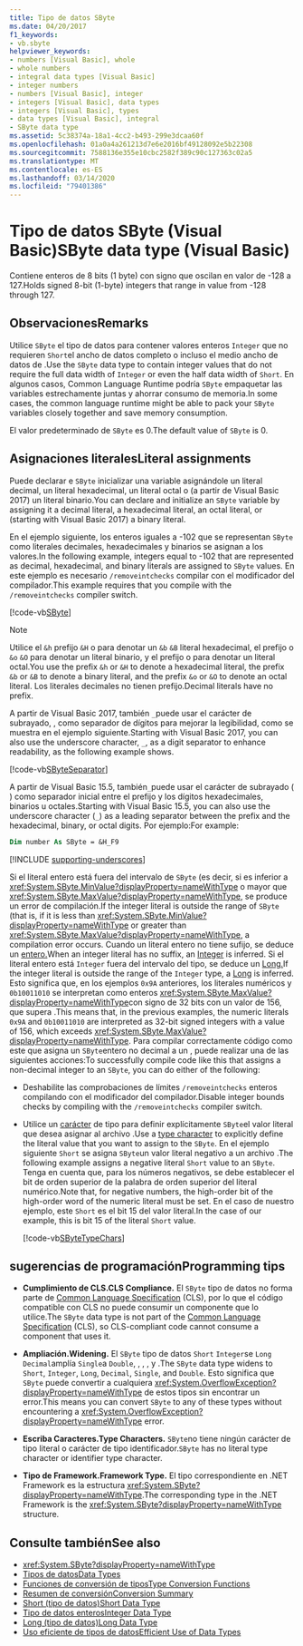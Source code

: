 ```yaml
---
title: Tipo de datos SByte
ms.date: 04/20/2017
f1_keywords:
- vb.sbyte
helpviewer_keywords:
- numbers [Visual Basic], whole
- whole numbers
- integral data types [Visual Basic]
- integer numbers
- numbers [Visual Basic], integer
- integers [Visual Basic], data types
- integers [Visual Basic], types
- data types [Visual Basic], integral
- SByte data type
ms.assetid: 5c38374a-18a1-4cc2-b493-299e3dcaa60f
ms.openlocfilehash: 01a0a4a261213d7e6e2016bf49128092e5b22308
ms.sourcegitcommit: 7588136e355e10cbc2582f389c90c127363c02a5
ms.translationtype: MT
ms.contentlocale: es-ES
ms.lasthandoff: 03/14/2020
ms.locfileid: "79401386"
---
```

# <a name="sbyte-data-type-visual-basic"></a><span data-ttu-id="cd87e-102">Tipo de datos SByte (Visual Basic)</span><span class="sxs-lookup"><span data-stu-id="cd87e-102">SByte data type (Visual Basic)</span></span>

<span data-ttu-id="cd87e-103">Contiene enteros de 8 bits (1 byte) con signo que oscilan en valor de -128 a 127.</span><span class="sxs-lookup"><span data-stu-id="cd87e-103">Holds signed 8-bit (1-byte) integers that range in value from -128 through 127.</span></span>

## <a name="remarks"></a><span data-ttu-id="cd87e-104">Observaciones</span><span class="sxs-lookup"><span data-stu-id="cd87e-104">Remarks</span></span>

<span data-ttu-id="cd87e-105">Utilice `SByte` el tipo de datos para contener valores enteros `Integer` que no requieren `Short`el ancho de datos completo o incluso el medio ancho de datos de .</span><span class="sxs-lookup"><span data-stu-id="cd87e-105">Use the `SByte` data type to contain integer values that do not require the full data width of `Integer` or even the half data width of `Short`.</span></span> <span data-ttu-id="cd87e-106">En algunos casos, Common Language Runtime podría `SByte` empaquetar las variables estrechamente juntas y ahorrar consumo de memoria.</span><span class="sxs-lookup"><span data-stu-id="cd87e-106">In some cases, the common language runtime might be able to pack your `SByte` variables closely together and save memory consumption.</span></span>

<span data-ttu-id="cd87e-107">El valor predeterminado de `SByte` es 0.</span><span class="sxs-lookup"><span data-stu-id="cd87e-107">The default value of `SByte` is 0.</span></span>

## <a name="literal-assignments"></a><span data-ttu-id="cd87e-108">Asignaciones literales</span><span class="sxs-lookup"><span data-stu-id="cd87e-108">Literal assignments</span></span>

<span data-ttu-id="cd87e-109">Puede declarar e `SByte` inicializar una variable asignándole un literal decimal, un literal hexadecimal, un literal octal o (a partir de Visual Basic 2017) un literal binario.</span><span class="sxs-lookup"><span data-stu-id="cd87e-109">You can declare and initialize an `SByte` variable by assigning it a decimal literal, a hexadecimal literal, an octal literal, or (starting with Visual Basic 2017) a binary literal.</span></span>

<span data-ttu-id="cd87e-110">En el ejemplo siguiente, los enteros iguales a -102 que se representan `SByte` como literales decimales, hexadecimales y binarios se asignan a los valores.</span><span class="sxs-lookup"><span data-stu-id="cd87e-110">In the following example, integers equal to -102 that are represented as decimal, hexadecimal, and binary literals are assigned to `SByte` values.</span></span> <span data-ttu-id="cd87e-111">En este ejemplo es necesario `/removeintchecks` compilar con el modificador del compilador.</span><span class="sxs-lookup"><span data-stu-id="cd87e-111">This example requires that you compile with the `/removeintchecks` compiler switch.</span></span>

[!code-vb[SByte](../../../../samples/snippets/visualbasic/language-reference/data-types/numeric-literals.vb#SByte)]

> [!NOTE]
> <span data-ttu-id="cd87e-112">Utilice el `&h` prefijo `&H` o para denotar un `&b` `&B` literal hexadecimal, el prefijo o `&o` `&O` para denotar un literal binario, y el prefijo o para denotar un literal octal.</span><span class="sxs-lookup"><span data-stu-id="cd87e-112">You use the prefix `&h` or `&H` to denote a hexadecimal literal, the prefix `&b` or `&B` to denote a binary literal, and the prefix `&o` or `&O` to denote an octal literal.</span></span> <span data-ttu-id="cd87e-113">Los literales decimales no tienen prefijo.</span><span class="sxs-lookup"><span data-stu-id="cd87e-113">Decimal literals have no prefix.</span></span>

<span data-ttu-id="cd87e-114">A partir de Visual Basic 2017, también `_`puede usar el carácter de subrayado, , como separador de dígitos para mejorar la legibilidad, como se muestra en el ejemplo siguiente.</span><span class="sxs-lookup"><span data-stu-id="cd87e-114">Starting with Visual Basic 2017, you can also use the underscore character, `_`, as a digit separator to enhance readability, as the following example shows.</span></span>

[!code-vb[SByteSeparator](../../../../samples/snippets/visualbasic/language-reference/data-types/numeric-literals.vb#SByteS)]

<span data-ttu-id="cd87e-115">A partir de Visual Basic 15.5, también`_`puede usar el carácter de subrayado ( ) como separador inicial entre el prefijo y los dígitos hexadecimales, binarios u octales.</span><span class="sxs-lookup"><span data-stu-id="cd87e-115">Starting with Visual Basic 15.5, you can also use the underscore character (`_`) as a leading separator between the prefix and the hexadecimal, binary, or octal digits.</span></span> <span data-ttu-id="cd87e-116">Por ejemplo:</span><span class="sxs-lookup"><span data-stu-id="cd87e-116">For example:</span></span>

```vb
Dim number As SByte = &H_F9
```

[!INCLUDE [supporting-underscores](../../../../includes/vb-separator-langversion.md)]

<span data-ttu-id="cd87e-117">Si el literal entero está fuera del intervalo de `SByte` (es decir, si es inferior a <xref:System.SByte.MinValue?displayProperty=nameWithType> o mayor que <xref:System.SByte.MaxValue?displayProperty=nameWithType>, se produce un error de compilación.</span><span class="sxs-lookup"><span data-stu-id="cd87e-117">If the integer literal is outside the range of `SByte` (that is, if it is less than <xref:System.SByte.MinValue?displayProperty=nameWithType> or greater than <xref:System.SByte.MaxValue?displayProperty=nameWithType>, a compilation error occurs.</span></span> <span data-ttu-id="cd87e-118">Cuando un literal entero no tiene sufijo, se deduce un [entero.](integer-data-type.md)</span><span class="sxs-lookup"><span data-stu-id="cd87e-118">When an integer literal has no suffix, an [Integer](integer-data-type.md) is inferred.</span></span> <span data-ttu-id="cd87e-119">Si el literal entero está `Integer` fuera del intervalo del tipo, se deduce un [Long.](long-data-type.md)</span><span class="sxs-lookup"><span data-stu-id="cd87e-119">If the integer literal is outside the range of the `Integer` type, a [Long](long-data-type.md) is inferred.</span></span> <span data-ttu-id="cd87e-120">Esto significa que, en los ejemplos `0x9A` anteriores, los literales numéricos y `0b10011010` se interpretan como enteros <xref:System.SByte.MaxValue?displayProperty=nameWithType>con signo de 32 bits con un valor de 156, que supera .</span><span class="sxs-lookup"><span data-stu-id="cd87e-120">This means that, in the previous examples, the numeric literals `0x9A` and `0b10011010` are interpreted as 32-bit signed integers with a value of 156, which exceeds <xref:System.SByte.MaxValue?displayProperty=nameWithType>.</span></span> <span data-ttu-id="cd87e-121">Para compilar correctamente código como este que asigna un `SByte`entero no decimal a un , puede realizar una de las siguientes acciones:</span><span class="sxs-lookup"><span data-stu-id="cd87e-121">To successfully compile code like this that assigns a non-decimal integer to an `SByte`, you can do either of the following:</span></span>

- <span data-ttu-id="cd87e-122">Deshabilite las comprobaciones de límites `/removeintchecks` enteros compilando con el modificador del compilador.</span><span class="sxs-lookup"><span data-stu-id="cd87e-122">Disable integer bounds checks by compiling with the `/removeintchecks` compiler switch.</span></span>

- <span data-ttu-id="cd87e-123">Utilice un [carácter](../../programming-guide/language-features/data-types/type-characters.md) de tipo para definir explícitamente `SByte`el valor literal que desea asignar al archivo .</span><span class="sxs-lookup"><span data-stu-id="cd87e-123">Use a [type character](../../programming-guide/language-features/data-types/type-characters.md) to explicitly define the literal value that you want to assign to the `SByte`.</span></span> <span data-ttu-id="cd87e-124">En el ejemplo siguiente `Short` se asigna `SByte`un valor literal negativo a un archivo .</span><span class="sxs-lookup"><span data-stu-id="cd87e-124">The following example assigns a negative literal `Short` value to an `SByte`.</span></span> <span data-ttu-id="cd87e-125">Tenga en cuenta que, para los números negativos, se debe establecer el bit de orden superior de la palabra de orden superior del literal numérico.</span><span class="sxs-lookup"><span data-stu-id="cd87e-125">Note that, for negative numbers, the high-order bit of the high-order word of the numeric literal must be set.</span></span> <span data-ttu-id="cd87e-126">En el caso de nuestro ejemplo, este `Short` es el bit 15 del valor literal.</span><span class="sxs-lookup"><span data-stu-id="cd87e-126">In the case of our example, this is bit 15 of the literal `Short` value.</span></span>

   [!code-vb[SByteTypeChars](../../../../samples/snippets/visualbasic/language-reference/data-types/sbyte-assignment.vb#1)]

## <a name="programming-tips"></a><span data-ttu-id="cd87e-127">sugerencias de programación</span><span class="sxs-lookup"><span data-stu-id="cd87e-127">Programming tips</span></span>

- <span data-ttu-id="cd87e-128">**Cumplimiento de CLS.**</span><span class="sxs-lookup"><span data-stu-id="cd87e-128">**CLS Compliance.**</span></span> <span data-ttu-id="cd87e-129">El `SByte` tipo de datos no forma parte de [Common Language Specification](https://www.ecma-international.org/publications/standards/Ecma-335.htm) (CLS), por lo que el código compatible con CLS no puede consumir un componente que lo utilice.</span><span class="sxs-lookup"><span data-stu-id="cd87e-129">The `SByte` data type is not part of the [Common Language Specification](https://www.ecma-international.org/publications/standards/Ecma-335.htm) (CLS), so CLS-compliant code cannot consume a component that uses it.</span></span>

- <span data-ttu-id="cd87e-130">**Ampliación.**</span><span class="sxs-lookup"><span data-stu-id="cd87e-130">**Widening.**</span></span> <span data-ttu-id="cd87e-131">El `SByte` tipo de datos `Short` `Integer`se `Long` `Decimal`amplía `Single`a `Double`, , , , y .</span><span class="sxs-lookup"><span data-stu-id="cd87e-131">The `SByte` data type widens to `Short`, `Integer`, `Long`, `Decimal`, `Single`, and `Double`.</span></span> <span data-ttu-id="cd87e-132">Esto significa que `SByte` puede convertir a cualquiera <xref:System.OverflowException?displayProperty=nameWithType> de estos tipos sin encontrar un error.</span><span class="sxs-lookup"><span data-stu-id="cd87e-132">This means you can convert `SByte` to any of these types without encountering a <xref:System.OverflowException?displayProperty=nameWithType> error.</span></span>

- <span data-ttu-id="cd87e-133">**Escriba Caracteres.**</span><span class="sxs-lookup"><span data-stu-id="cd87e-133">**Type Characters.**</span></span> <span data-ttu-id="cd87e-134">`SByte`no tiene ningún carácter de tipo literal o carácter de tipo identificador.</span><span class="sxs-lookup"><span data-stu-id="cd87e-134">`SByte` has no literal type character or identifier type character.</span></span>

- <span data-ttu-id="cd87e-135">**Tipo de Framework.**</span><span class="sxs-lookup"><span data-stu-id="cd87e-135">**Framework Type.**</span></span> <span data-ttu-id="cd87e-136">El tipo correspondiente en .NET Framework es la estructura <xref:System.SByte?displayProperty=nameWithType>.</span><span class="sxs-lookup"><span data-stu-id="cd87e-136">The corresponding type in the .NET Framework is the <xref:System.SByte?displayProperty=nameWithType> structure.</span></span>

## <a name="see-also"></a><span data-ttu-id="cd87e-137">Consulte también</span><span class="sxs-lookup"><span data-stu-id="cd87e-137">See also</span></span>

- <xref:System.SByte?displayProperty=nameWithType>
- [<span data-ttu-id="cd87e-138">Tipos de datos</span><span class="sxs-lookup"><span data-stu-id="cd87e-138">Data Types</span></span>](../../../visual-basic/language-reference/data-types/index.md)
- [<span data-ttu-id="cd87e-139">Funciones de conversión de tipos</span><span class="sxs-lookup"><span data-stu-id="cd87e-139">Type Conversion Functions</span></span>](../../../visual-basic/language-reference/functions/type-conversion-functions.md)
- [<span data-ttu-id="cd87e-140">Resumen de conversión</span><span class="sxs-lookup"><span data-stu-id="cd87e-140">Conversion Summary</span></span>](../../../visual-basic/language-reference/keywords/conversion-summary.md)
- [<span data-ttu-id="cd87e-141">Short (tipo de datos)</span><span class="sxs-lookup"><span data-stu-id="cd87e-141">Short Data Type</span></span>](../../../visual-basic/language-reference/data-types/short-data-type.md)
- [<span data-ttu-id="cd87e-142">Tipo de datos enteros</span><span class="sxs-lookup"><span data-stu-id="cd87e-142">Integer Data Type</span></span>](../../../visual-basic/language-reference/data-types/integer-data-type.md)
- [<span data-ttu-id="cd87e-143">Long (tipo de datos)</span><span class="sxs-lookup"><span data-stu-id="cd87e-143">Long Data Type</span></span>](../../../visual-basic/language-reference/data-types/long-data-type.md)
- [<span data-ttu-id="cd87e-144">Uso eficiente de tipos de datos</span><span class="sxs-lookup"><span data-stu-id="cd87e-144">Efficient Use of Data Types</span></span>](../../../visual-basic/programming-guide/language-features/data-types/efficient-use-of-data-types.md)
